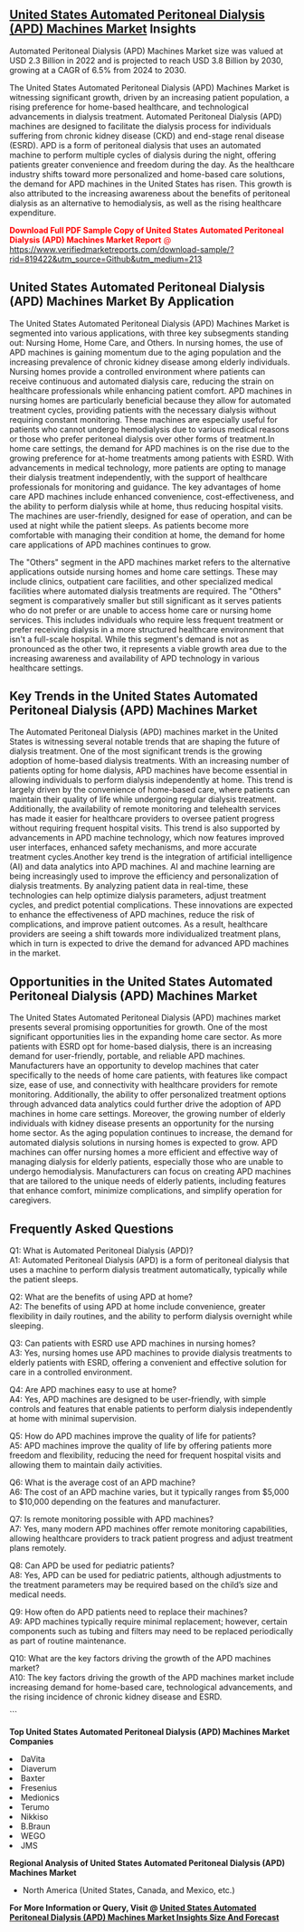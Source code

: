 <h2><a href="https://www.verifiedmarketreports.com/download-sample/?rid=819422&amp;utm_source=Github&amp;utm_medium=213" target="_blank">United States Automated Peritoneal Dialysis (APD) Machines Market</a> Insights</h2><p>Automated Peritoneal Dialysis (APD) Machines Market size was valued at USD 2.3 Billion in 2022 and is projected to reach USD 3.8 Billion by 2030, growing at a CAGR of 6.5% from 2024 to 2030.</p><p><p>The United States Automated Peritoneal Dialysis (APD) Machines Market is witnessing significant growth, driven by an increasing patient population, a rising preference for home-based healthcare, and technological advancements in dialysis treatment. Automated Peritoneal Dialysis (APD) machines are designed to facilitate the dialysis process for individuals suffering from chronic kidney disease (CKD) and end-stage renal disease (ESRD). APD is a form of peritoneal dialysis that uses an automated machine to perform multiple cycles of dialysis during the night, offering patients greater convenience and freedom during the day. As the healthcare industry shifts toward more personalized and home-based care solutions, the demand for APD machines in the United States has risen. This growth is also attributed to the increasing awareness about the benefits of peritoneal dialysis as an alternative to hemodialysis, as well as the rising healthcare expenditure. <p><span class=""><span style="color: #ff0000;"><strong>Download Full PDF Sample Copy of United States Automated Peritoneal Dialysis (APD) Machines Market Report</strong> @ </span><a href="https://www.verifiedmarketreports.com/download-sample/?rid=819422&amp;utm_source=Github&amp;utm_medium=213" target="_blank">https://www.verifiedmarketreports.com/download-sample/?rid=819422&amp;utm_source=Github&amp;utm_medium=213</a></span></p></p><h2>United States Automated Peritoneal Dialysis (APD) Machines Market By Application</h2><p>The United States Automated Peritoneal Dialysis (APD) Machines Market is segmented into various applications, with three key subsegments standing out: Nursing Home, Home Care, and Others. In nursing homes, the use of APD machines is gaining momentum due to the aging population and the increasing prevalence of chronic kidney disease among elderly individuals. Nursing homes provide a controlled environment where patients can receive continuous and automated dialysis care, reducing the strain on healthcare professionals while enhancing patient comfort. APD machines in nursing homes are particularly beneficial because they allow for automated treatment cycles, providing patients with the necessary dialysis without requiring constant monitoring. These machines are especially useful for patients who cannot undergo hemodialysis due to various medical reasons or those who prefer peritoneal dialysis over other forms of treatment.In home care settings, the demand for APD machines is on the rise due to the growing preference for at-home treatments among patients with ESRD. With advancements in medical technology, more patients are opting to manage their dialysis treatment independently, with the support of healthcare professionals for monitoring and guidance. The key advantages of home care APD machines include enhanced convenience, cost-effectiveness, and the ability to perform dialysis while at home, thus reducing hospital visits. The machines are user-friendly, designed for ease of operation, and can be used at night while the patient sleeps. As patients become more comfortable with managing their condition at home, the demand for home care applications of APD machines continues to grow. <p>The "Others" segment in the APD machines market refers to the alternative applications outside nursing homes and home care settings. These may include clinics, outpatient care facilities, and other specialized medical facilities where automated dialysis treatments are required. The "Others" segment is comparatively smaller but still significant as it serves patients who do not prefer or are unable to access home care or nursing home services. This includes individuals who require less frequent treatment or prefer receiving dialysis in a more structured healthcare environment that isn't a full-scale hospital. While this segment's demand is not as pronounced as the other two, it represents a viable growth area due to the increasing awareness and availability of APD technology in various healthcare settings. <h2>Key Trends in the United States Automated Peritoneal Dialysis (APD) Machines Market</h2><p>The Automated Peritoneal Dialysis (APD) machines market in the United States is witnessing several notable trends that are shaping the future of dialysis treatment. One of the most significant trends is the growing adoption of home-based dialysis treatments. With an increasing number of patients opting for home dialysis, APD machines have become essential in allowing individuals to perform dialysis independently at home. This trend is largely driven by the convenience of home-based care, where patients can maintain their quality of life while undergoing regular dialysis treatment. Additionally, the availability of remote monitoring and telehealth services has made it easier for healthcare providers to oversee patient progress without requiring frequent hospital visits. This trend is also supported by advancements in APD machine technology, which now features improved user interfaces, enhanced safety mechanisms, and more accurate treatment cycles.Another key trend is the integration of artificial intelligence (AI) and data analytics into APD machines. AI and machine learning are being increasingly used to improve the efficiency and personalization of dialysis treatments. By analyzing patient data in real-time, these technologies can help optimize dialysis parameters, adjust treatment cycles, and predict potential complications. These innovations are expected to enhance the effectiveness of APD machines, reduce the risk of complications, and improve patient outcomes. As a result, healthcare providers are seeing a shift towards more individualized treatment plans, which in turn is expected to drive the demand for advanced APD machines in the market. <h2>Opportunities in the United States Automated Peritoneal Dialysis (APD) Machines Market</h2><p>The United States Automated Peritoneal Dialysis (APD) machines market presents several promising opportunities for growth. One of the most significant opportunities lies in the expanding home care sector. As more patients with ESRD opt for home-based dialysis, there is an increasing demand for user-friendly, portable, and reliable APD machines. Manufacturers have an opportunity to develop machines that cater specifically to the needs of home care patients, with features like compact size, ease of use, and connectivity with healthcare providers for remote monitoring. Additionally, the ability to offer personalized treatment options through advanced data analytics could further drive the adoption of APD machines in home care settings. Moreover, the growing number of elderly individuals with kidney disease presents an opportunity for the nursing home sector. As the aging population continues to increase, the demand for automated dialysis solutions in nursing homes is expected to grow. APD machines can offer nursing homes a more efficient and effective way of managing dialysis for elderly patients, especially those who are unable to undergo hemodialysis. Manufacturers can focus on creating APD machines that are tailored to the unique needs of elderly patients, including features that enhance comfort, minimize complications, and simplify operation for caregivers.<h2>Frequently Asked Questions</h2><p>Q1: What is Automated Peritoneal Dialysis (APD)?<br>A1: Automated Peritoneal Dialysis (APD) is a form of peritoneal dialysis that uses a machine to perform dialysis treatment automatically, typically while the patient sleeps.</p><p>Q2: What are the benefits of using APD at home?<br>A2: The benefits of using APD at home include convenience, greater flexibility in daily routines, and the ability to perform dialysis overnight while sleeping.</p><p>Q3: Can patients with ESRD use APD machines in nursing homes?<br>A3: Yes, nursing homes use APD machines to provide dialysis treatments to elderly patients with ESRD, offering a convenient and effective solution for care in a controlled environment.</p><p>Q4: Are APD machines easy to use at home?<br>A4: Yes, APD machines are designed to be user-friendly, with simple controls and features that enable patients to perform dialysis independently at home with minimal supervision.</p><p>Q5: How do APD machines improve the quality of life for patients?<br>A5: APD machines improve the quality of life by offering patients more freedom and flexibility, reducing the need for frequent hospital visits and allowing them to maintain daily activities.</p><p>Q6: What is the average cost of an APD machine?<br>A6: The cost of an APD machine varies, but it typically ranges from $5,000 to $10,000 depending on the features and manufacturer.</p><p>Q7: Is remote monitoring possible with APD machines?<br>A7: Yes, many modern APD machines offer remote monitoring capabilities, allowing healthcare providers to track patient progress and adjust treatment plans remotely.</p><p>Q8: Can APD be used for pediatric patients?<br>A8: Yes, APD can be used for pediatric patients, although adjustments to the treatment parameters may be required based on the child’s size and medical needs.</p><p>Q9: How often do APD patients need to replace their machines?<br>A9: APD machines typically require minimal replacement; however, certain components such as tubing and filters may need to be replaced periodically as part of routine maintenance.</p><p>Q10: What are the key factors driving the growth of the APD machines market?<br>A10: The key factors driving the growth of the APD machines market include increasing demand for home-based care, technological advancements, and the rising incidence of chronic kidney disease and ESRD.</p>```</p><p><strong>Top United States Automated Peritoneal Dialysis (APD) Machines Market Companies</strong></p><div data-test-id=""><p><li>DaVita</li><li> Diaverum</li><li> Baxter</li><li> Fresenius</li><li> Medionics</li><li> Terumo</li><li> Nikkiso</li><li> B.Braun</li><li> WEGO</li><li> JMS</li></p><div><strong>Regional Analysis of&nbsp;United States Automated Peritoneal Dialysis (APD) Machines Market</strong></div><ul><li dir="ltr"><p dir="ltr">North America&nbsp;(United States, Canada, and Mexico, etc.)</p></li></ul><p><strong>For More Information or Query, Visit @&nbsp;</strong><strong><a href="https://www.verifiedmarketreports.com/product/automated-peritoneal-dialysis-apd-machines-market/?utm_source=Github&amp;utm_medium=213" target="_blank">United States Automated Peritoneal Dialysis (APD) Machines Market Insights Size And Forecast</a></strong></p></div>
